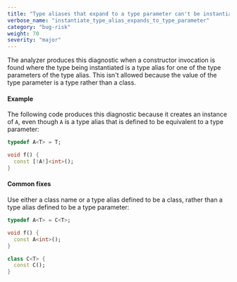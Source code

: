 ```yaml
---
title: "Type aliases that expand to a type parameter can't be instantiated."
verbose_name: "instantiate_type_alias_expands_to_type_parameter"
category: "bug-risk"
weight: 70
severity: "major"
---
```

The analyzer produces this diagnostic when a constructor invocation is
found where the type being instantiated is a type alias for one of the type
parameters of the type alias. This isn't allowed because the value of the
type parameter is a type rather than a class.

#### Example

The following code produces this diagnostic because it creates an instance
of `A`, even though `A` is a type alias that is defined to be equivalent to
a type parameter:

```dart
typedef A<T> = T;

void f() {
  const [!A!]<int>();
}
```

#### Common fixes

Use either a class name or a type alias defined to be a class, rather than
a type alias defined to be a type parameter:

```dart
typedef A<T> = C<T>;

void f() {
  const A<int>();
}

class C<T> {
  const C();
}
```

